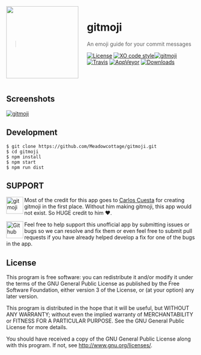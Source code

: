<img src="https://github.com/Meadowcottage/gitmoji/blob/master/build/icon.png?raw=true" align="left" width="192px" height="192px"/>
<img align="left" width="0" height="192px" hspace="10"/>

# gitmoji
> An emoji guide for your commit messages

[![License](https://img.shields.io/aur/license/yaourt.svg?style=flat-square&colorB=f44336)](https://github.com/Meadowcottage/gitmoji/blob/master/LICENSE) [![XO code style](https://img.shields.io/badge/code_style-XO-5ed9c7.svg?style=flat-square)](https://github.com/sindresorhus/xo)[![gitmoji](https://img.shields.io/badge/gitmoji-%20%F0%9F%98%9C%20%F0%9F%98%8D-FFDD67.svg?style=flat-square)](https://gitmoji.carloscuesta.me/) [![Travis](https://img.shields.io/travis/Meadowcottage/gitmoji/master.svg?style=flat-square)](https://travis-ci.org/Meadowcottage/gitmoji) [![AppVeyor](https://img.shields.io/appveyor/ci/meadowcottage/gitmoji.svg?style=flat-square)](https://ci.appveyor.com/project/Meadowcottage/gitmoji) [![Downloads](https://img.shields.io/github/downloads/Meadowcottage/gitmoji/total.svg?style=flat-square&colorB=FF9800)](https://github.com/Meadowcottage/gitmoji/releases)

</br>
</br>

## Screenshots

[<img alt='gitmoji' src="https://github.com/Meadowcottage/gitmoji/blob/master/build/Screenshot.png?raw=true">](https://github.com/Meadowcottage/gitmoji/releases)

## Development

```
$ git clone https://github.com/Meadowcottage/gitmoji.git
$ cd gitmoji
$ npm install
$ npm start
$ npm run dist
```

## SUPPORT

[<img width='45' height="45" align='left' alt='gitmoji' src="https://github.com/Meadowcottage/gitmoji/blob/master/build/icon.png?raw=true">](https://gitmoji.carloscuesta.me/) Most of the credit for this app goes to [Carlos Cuesta](https://carloscuesta.me/) for creating gitmoji in the first place.
Without him making gitmoji, this app would not exist. So HUGE credit to him ❤️.

[<img width='45' height="45" align='left' alt='Github' src="https://upload.wikimedia.org/wikipedia/commons/9/91/Octicons-mark-github.svg">](https://github.com/Meadowcottage/gitmoji) Feel free to help support this unofficial app by submitting issues or bugs so we can resolve and fix them or even feel free to submit pull requests if you have already helped develop a fix for one of the bugs in the app.

## License

This program is free software: you can redistribute it and/or modify
it under the terms of the GNU General Public License as published by
the Free Software Foundation, either version 3 of the License, or
(at your option) any later version.

This program is distributed in the hope that it will be useful,
but WITHOUT ANY WARRANTY; without even the implied warranty of
MERCHANTABILITY or FITNESS FOR A PARTICULAR PURPOSE.  See the
GNU General Public License for more details.

You should have received a copy of the GNU General Public License
along with this program.  If not, see <http://www.gnu.org/licenses/>.
